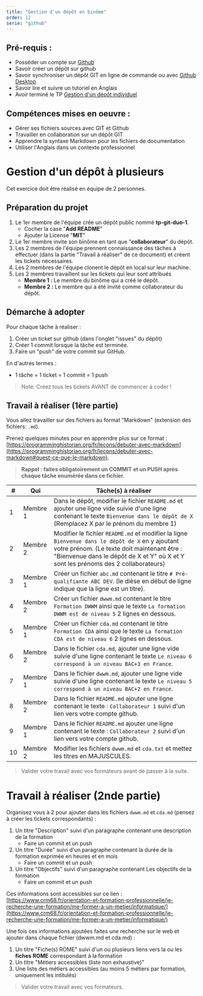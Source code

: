 ```yaml
---
title: "Gestion d'un dépôt en binôme"
order: 12
serie: "github"
---
```


## Pré-requis : 
- Posséder un compte sur [Github](https://github.com)
- Savoir créer un dépôt sur github
- Savoir synchroniser un dépôt GIT en ligne de commande ou avec [Github Desktop](https://desktop.github.com)
- Savoir lire et suivre un tutoriel en Anglais
- Avoir terminé le TP [Gestion d'un dépôt individuel](./03-repository-solo.md)

## Compétences mises en oeuvre : 
- Gérer ses fichiers sources avec GIT et Github
- Travailler en collaboration sur un dépôt GIT
- Apprendre la syntaxe Markdown pour les fichiers de documentation
- Utiliser l'Anglais dans un contexte professionnel

# Gestion d'un dépôt à plusieurs

Cet exercice doit être réalisé en équipe de 2 personnes.

## Préparation du projet

1. Le 1er membre de l'équipe crée un dépôt public nommé **tp-git-duo-1**.
    - Cocher la case "**Add README**"
    - Ajouter la License "**MIT**"
2. Le 1er membre invite son binôme en tant que "**collaborateur**" du dépôt.
3. Les 2 membres de l'équipe prennent connaissance des tâches à effectuer (dans la partie "Travail à réaliser" de ce document) et créent les tickets nécessaires.
4. Les 2 membres de l'équipe clonent le dépôt en local sur leur machine.
5. Les 2 membres travaillent sur les tickets qui leur sont attribués
    - **Membre 1 :** Le membre du binôme qui a créé le dépôt.
    - **Membre 2 :** Le membre qui a été invité comme collaborateur du dépôt.

## Démarche à adopter 

Pour chaque tâche à réaliser : 

1. Créer un ticket sur github (dans l'onglet "issues" du dépôt)
2. Créer 1 commit lorsque la tâche est terminée.
3. Faire un "push" de votre commit sur GitHub.

En d'autres termes :
- 1 tâche = 1 ticket = 1 commit = 1 push

> Note: Créez tous les tickets AVANT de commencer à coder !


## Travail à réaliser (1ère partie)

Vous allez travailler sur des fichiers au format "Markdown" (extension des fichiers: `.md`).

Prenez quelques minutes pour en apprendre plus sur ce format : [https://programminghistorian.org/fr/lecons/debuter-avec-markdown](https://programminghistorian.org/fr/lecons/debuter-avec-markdown#quest-ce-que-le-markdown).

> **Rappel : faites obligatoirement un COMMIT et un PUSH après chaque tâche enumérée dans ce fichier.**

| # | Qui | Tâche(s) à réaliser |
| --- | --- | --- |
| 1 | Membre 1 | Dans le dépôt, modifier le fichier `README.md` et ajouter une ligne vide suivie d'une ligne contenant le texte `Bienvenue dans le dépôt de X` (Remplacez X par le prénom du membre 1)  |
| 2 | Membre 2 | Modifier le fichier `README.md` et modifier la ligne `Bienvenue dans le dépôt de X` en y ajoutant votre prénom. (Le texte doit maintenant être : "Bienvenue dans le dépôt de X et Y" où X et Y sont les prénoms des 2 collaborateurs)|
| 3 | Membre 1 | Créer un fichier `abc.md` contenant le titre `# Pré-qualifiante ABC DEV`. (le dièse en début de ligne indique que la ligne est un titre).  |
| 4 | Membre 2 | Créer un fichier `dwwm.md` contenant le titre `Formation DWWM` ainsi que le texte `La formation DWWM est de niveau 5` 2 lignes en dessous. |
| 5 | Membre 1 | Créer un fichier `cda.md` contenant le titre `Formation CDA` ainsi que le texte `La formation CDA est de niveau 6` 2 lignes en dessous. |
| 6 | Membre 2 | Dans le fichier `cda.md`, ajouter une ligne vide suivie d'une ligne contenant le texte `Le niveau 6 correspond à un niveau BAC+3 en France`. |
| 7 | Membre 1 | Dans le fichier `dwwm.md`, ajouter une ligne vide suivie d'une ligne contenant le texte `Le niveau 5 correspond à un niveau BAC+2 en France`. |
| 8 | Membre 2 | Dans le fichier `README.md` ajouter une ligne contenant le texte : `Collaborateur 1` suivi d'un lien vers votre compte github. |
| 9 | Membre 1 | Dans le fichier `README.md` ajouter une ligne contenant le texte : `Collaborateur 2` suivi d'un lien vers votre compte github. |
| 10 | Membre 2 | Modifier les fichiers `dwwm.md` et `cda.txt` et mettez les titres en MAJUSCULES. |


> Valider votre travail avec vos formateurs avant de passer à la suite.

# Travail à réaliser (2nde partie)

Organisez vous à 2 pour ajouter dans les fichiers `dwwm.md` et `cda.md` (pensez à créer les tickets correspondants) : 

1. Un titre "Description" suivi d'un paragraphe contenant une description de la formation
   - Faire un commit et un push 
2. Un titre "Durée" suivi d'un paragraphe contenant la durée de la formation exprimée en heures et en mois
   - Faire un commit et un push 
3. Un titre "Objectifs" suivi d'un paragraphe contenant Les objectifs de la formation
   - Faire un commit et un push

   
Ces informations sont accessibles sur ce lien : [https://www.crm68.fr/orientation-et-formation-professionnelle/je-recherche-une-formation/me-former-a-un-metier/informatique/](https://www.crm68.fr/orientation-et-formation-professionnelle/je-recherche-une-formation/me-former-a-un-metier/informatique/) 

Une fois ces informations ajoutées faites une recherche sur le web et ajouter dans chaque fichier (dwwm.md et cda.md) : 

1. Un titre "Fiche(s) ROME" suivi d'un ou plusieurs liens vers la ou les **fiches ROME** correspondant à la formation 
2. Un titre "Métiers accessibles (liste non exhaustive)"
3. Une liste des métiers accessibles (au moins 5 métiers par formation, uniquement les intitulés)

> Valider votre travail avec vos formateurs.
